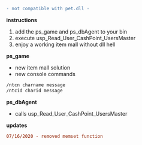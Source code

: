 ```diff
- not compatible with pet.dll -
```
**instructions**
1. add the ps_game and ps_dbAgent to your bin
2. execute usp_Read_User_CashPoint_UsersMaster
3. enjoy a working item mall without dll hell

**ps_game**
* new item mall solution
* new console commands
```asm
/ntcn charname message
/ntcid charid message
```

**ps_dbAgent**
* calls usp_Read_User_CashPoint_UsersMaster

**updates**
```diff
07/16/2020 - removed memset function
```
